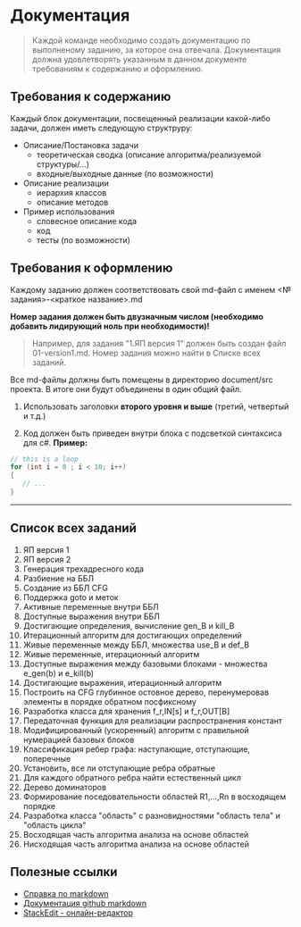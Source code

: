 # Документация
>Каждой команде необходимо создать документацию по выполненому заданию, за которое она отвечала.
>Документация должна удовлетворять указанным в данном документе требованиям к содержанию и оформлению.

## Требования к содержанию

Каждый блок документации, посвещенный реализации какой-либо задачи, должен иметь следующую структруру:

* Описание/Постановка задачи
    * теоретическая сводка (описание алгоритма/реализуемой структуры/...)
    * входные/выходные данные (по возможности)
* Описание реализации
    * иерархия классов
    * описание методов
* Пример использования
    * словесное описание кода
    * код
    * тесты (по возможности)

## Требования к оформлению
Каждому заданию должен соответствовать свой md-файл с именем <№ задания>-<краткое название>.md

**Номер задания должен быть двузначным числом (необходимо добавить лидирующий ноль при необходимости)!**

> Например, для задания "1.ЯП версия 1" должен быть создан файл 01-version1.md.
> Номер задания можно найти в Списке всех заданий.

Все md-файлы должны быть помещены в директорию document/src проекта. В итоге они будут объединены в один общий файл.

1. Использовать заголовки **второго уровня и выше** (третий, четвертый и т.д.)

1. Код должен быть приведен внутри блока с подсветкой синтаксиса для c#.
**Пример:**
```csharp
// this is a loop
for (int i = 0 ; i < 10; i++)
{
   // ...
}
```

----------

## Список всех заданий
1. ЯП версия 1
2. ЯП версия 2
3. Генерация трехадресного кода
4. Разбиение на ББЛ
5. Создание из ББЛ CFG
6. Поддержка goto и меток
7. Активные переменные внутри ББЛ
8. Доступные выражения внутри ББЛ
9. Достигающие определения, вычисление gen_B и kill_B
10. Итерационный алгоритм для достигающих определений
11. Живые переменные между ББЛ, множества use_B и def_B
12. Живые переменные, итерационный алгоритм
13. Доступные выражения между базовыми блоками - множества e_gen(b) и e_kill(b)
14. Достигающие выражения, итерационный алгоритм
15. Построить на CFG глубинное остовное дерево, перенумеровав элементы в порядке обратном посфиксному
16. Разработка класса для хранения f_r,IN[s] и f_r,OUT[B]
17. Передаточная функция для реализации распространения констант
18. Модифицированный (ускоренный) алгоритм с правильной нумерацией базовых блоков
19. Классификация ребер графа: наступающие, отступающие, поперечные
20. Установить, все ли отступающие ребра обратные
21. Для каждого обратного ребра найти естественный цикл
22. Дерево доминаторов
23. Формирование поседовательности областей R1,...,Rn в восходящем порядке
24. Разработка класса "область" с разновидностями "область тела" и "область цикла"
25. Восходящая часть алгоритма анализа на основе областей
18. Нисходящая часть алгоритма анализа на основе областей



## Полезные ссылки
* [Справка по markdown](https://guides.github.com/features/mastering-markdown/)
* [Документация github markdown](https://help.github.com/categories/writing-on-github/)
* [StackEdit - онлайн-редактор](https://stackedit.io/)
